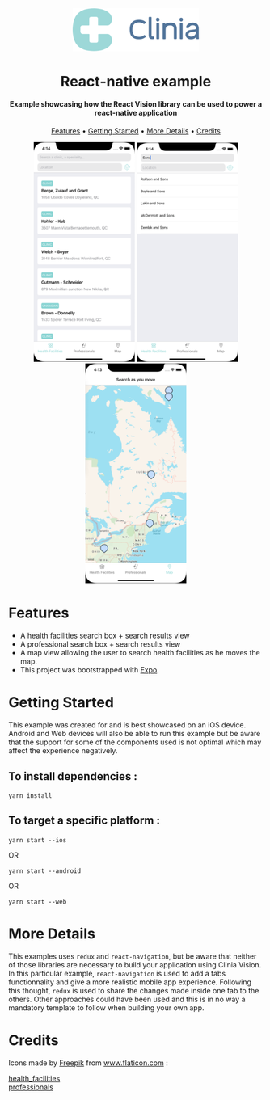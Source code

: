 <div align="center">
  <img src="../../clinia-logo.svg" width="250">
  <h1>React-native example</h1>
  <h4>Example showcasing how the React Vision library can be used to power a react-native application</h4>
  <p>
    <a href="#features">Features</a> •
    <a href="#getting-started">Getting Started</a> •
    <a href="#getting-started">More Details</a> •
    <a href="#credits">Credits</a>
  </p>
  <img src="./screens/results.png" width="200">
  <img src="./screens/autocomplete.png" width="200">
  <img src="./screens/map.png" width="200">
</div>

# Features

- A health facilities search box + search results view
- A professional search box + search results view
- A map view allowing the user to search health facilities as he moves the map.
- This project was bootstrapped with [Expo](https://github.com/expo/expo).

# Getting Started
This example was created for and is best showcased on an iOS device. Android and Web devices will also be able to run this example but be aware that the support for some of the components used is not optimal which may affect the experience negatively.

## To install dependencies :

```
yarn install
```

## To target a specific platform :
```
yarn start --ios
```
OR
```
yarn start --android
```
OR
```
yarn start --web
```

# More Details
This examples uses `redux` and `react-navigation`, but be aware that neither of those libraries are necessary to build your application using Clinia Vision. In this particular example, `react-navigation` is used to add a tabs functionnality and give a more realistic mobile app experience. Following this thought, `redux` is used to share the changes made inside one tab to the others. Other approaches could have been used and this is in no way a mandatory template to follow when building your own app.

# Credits
<div> Icons made by <a href="https://www.flaticon.com/authors/freepik" title="Freepik">Freepik</a> from <a href="https://www.flaticon.com/" title="Flaticon">www.flaticon.com</a> :</div> 

[health_facilities](assets/health_facilities.png) <br/>
[professionals](assets/professionals.png)
